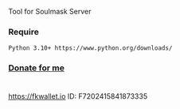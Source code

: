 Tool for Soulmask Server

### Require 
    Python 3.10+ https://www.python.org/downloads/





### [Donate for me](https://yoomoney.ru/to/4100116619431314)
#
https://fkwallet.io  ID: F7202415841873335
